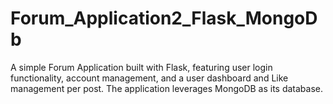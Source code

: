 # Forum_Application2_Flask_MongoDb
A simple Forum Application built with Flask, featuring user login functionality, account management, and a user dashboard and Like management per post. The application leverages MongoDB as its database.
